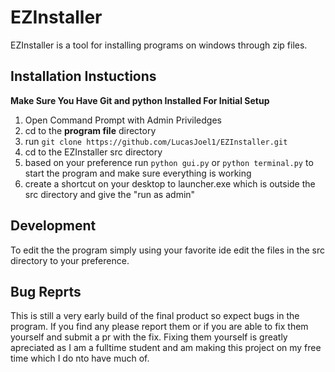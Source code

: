 # EZInstaller

EZInstaller is a tool for installing programs on windows through zip files.  

## Installation Instuctions
**Make Sure You Have Git and python Installed For Initial Setup**
1. Open Command Prompt with Admin Priviledges
2. cd to the **program file** directory
3. run `git clone https://github.com/LucasJoel1/EZInstaller.git`
4. cd to the EZInstaller src directory
5. based on your preference run `python gui.py` or `python terminal.py` to start the program and make sure everything is working
6. create a shortcut on your desktop to launcher.exe which is outside the src directory and give the "run as admin"

## Development
To edit the the program simply using your favorite ide edit the files in the src directory to your preference.

## Bug Reprts
This is still a very early build of the final product so expect bugs in the program.  If you find any please report them or if you are able to fix them yourself and submit a pr with the fix.  Fixing them yourself is greatly apreciated as I am a fulltime student and am making this project on my free time which I do nto have much of.
